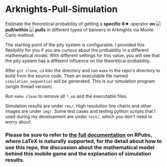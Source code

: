 # Arknights-Pull-Simulation

Estimate the theoretical probability of getting a **specific 6★** operator **on <!-- $i^{th}$ --> <img style="transform: translateY(0.1em); background: white;" src="https://render.githubusercontent.com/render/math?math=i%5E%7Bth%7D"> pull/within <!-- $i$ --> <img style="transform: translateY(0.1em); background: white;" src="https://render.githubusercontent.com/render/math?math=i"> pulls** in different types of banners in Arknights via Monte Carlo method.

The starting point of the pity system is configurable. I provided this flexibility for you if you are curious about the probability in a different mathematical model. With different settings for this value, you will see that the pity system has a different influence on the theoretical probability.

After `git clone`, `cd` into the directory and run `make` in the repo's directory to build from the source code. Then an executable file named `simulation_sequential` will be generated. This is our simulation program (single thread version).

Run `make clean` to remove all `*.o`s and the executable files.

Simulation results are under `res/`. High resolution line charts and other images are under `img/`. Some test cases and testing python scripts that I used during my development are under `test/`, which you don't need to worry about.

### Please be sure to refer to [the full documentation](https://rpubs.com/zyLiu6707/arknights-pull-simulation) on RPubs, where LaTeX is naturally supported, for the detail about how to use this repo, the discussion about the mathematical model behind this mobile game and the explanation of simulation results.
